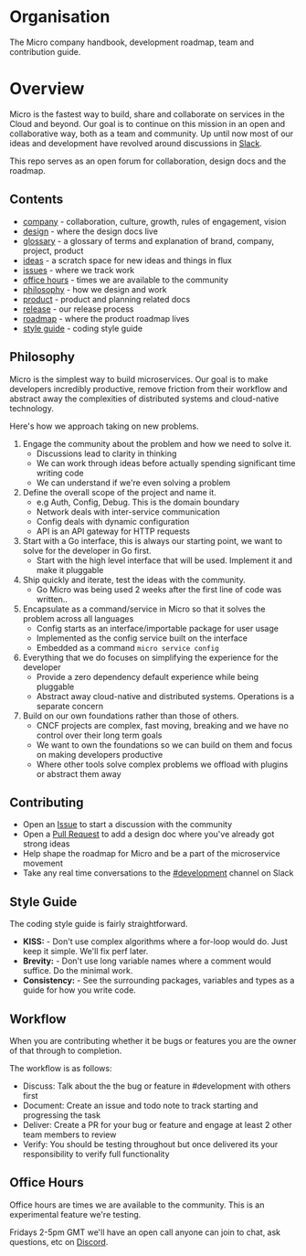 # Organisation

The Micro company handbook, development roadmap, team and contribution guide.

# Overview 

Micro is the fastest way to build, share and collaborate on services in the Cloud and beyond. Our goal is to continue on this mission in an open and collaborative way, both as a team and community. Up until now most of our ideas and development have revolved around discussions in [Slack](https://slack.m3o.com).

This repo serves as an open forum for collaboration, design docs and the roadmap.

## Contents

- [company](company) - collaboration, culture, growth, rules of engagement, vision
- [design](design) - where the design docs live
- [glossary](glossary.md) - a glossary of terms and explanation of brand, company, project, product
- [ideas](ideas) - a scratch space for new ideas and things in flux
- [issues](https://github.com/m3o/development/issues) - where we track work
- [office hours](#office-hours) - times we are available to the community
- [philosophy](#philosophy) - how we design and work
- [product](product) - product and planning related docs
- [release](company/release-process.md) - our release process
- [roadmap](roadmap) - where the product roadmap lives
- [style guide](#style-guide) - coding style guide

## Philosophy

Micro is the simplest way to build microservices. Our goal is to make developers incredibly productive, 
remove friction from their workflow and abstract away the complexities of distributed systems and cloud-native technology. 

Here's how we approach taking on new problems.

1. Engage the community about the problem and how we need to solve it.
	- Discussions lead to clarity in thinking
	- We can work through ideas before actually spending significant time writing code
	- We can understand if we're even solving a problem
1. Define the overall scope of the project and name it.
	-  e.g Auth, Config, Debug. This is the domain boundary
	- Network deals with inter-service communication
	- Config deals with dynamic configuration
	- API is an API gateway for HTTP requests
2. Start with a Go interface, this is always our starting point, we want to solve for the developer in Go first. 
	- Start with the high level interface that will be used. Implement it and make it pluggable
3. Ship quickly and iterate, test the ideas with the community.
	- Go Micro was being used 2 weeks after the first line of code was written..
4. Encapsulate as a command/service in Micro so that it solves the problem across all languages
	- Config starts as an interface/importable package for user usage
	- Implemented as the config service built on the interface
	- Embedded as a command `micro service config`
5. Everything that we do focuses on simplifying the experience for the developer
	- Provide a zero dependency default experience while being pluggable
	- Abstract away cloud-native and distributed systems. Operations is a separate concern
6. Build on our own foundations rather than those of others.
	- CNCF projects are complex, fast moving, breaking and we have no control over their long term goals
	- We want to own the foundations so we can build on them and focus on making developers productive
	- Where other tools solve complex problems we offload with plugins or abstract them away

## Contributing

- Open an [Issue](https://github.com/m3o/development/issues) to start a discussion with the community
- Open a [Pull Request](https://github.com/m3o/development/pulls) to add a design doc where you've already got strong ideas
- Help shape the roadmap for Micro and be a part of the microservice movement
- Take any real time conversations to the [#development](https://micro-services.slack.com/messages/CJ544CH8W/) channel on Slack

## Style Guide

The coding style guide is fairly straightforward.

- **KISS:** - Don't use complex algorithms where a for-loop would do. Just keep it simple. We'll fix perf later. 
- **Brevity:** - Don't use long variable names where a comment would suffice. Do the minimal work.
- **Consistency:** - See the surrounding packages, variables and types as a guide for how you write code.

## Workflow

When you are contributing whether it be bugs or features you are the owner of that through to completion.

The workflow is as follows:

- Discuss: Talk about the the bug or feature in #development with others first
- Document: Create an issue and todo note to track starting and progressing the task
- Deliver: Create a PR for your bug or feature and engage at least 2 other team members to review
- Verify: You should be testing throughout but once delivered its your responsibility to verify full functionality

## Office Hours

Office hours are times we are available to the community. This is an experimental feature we're testing. 

Fridays 2-5pm GMT we'll have an open call anyone can join to chat, ask questions, etc on [Discord](https://discord.gg/hbmJEct).
